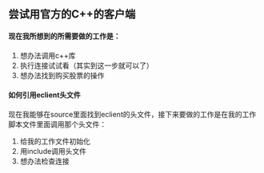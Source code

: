 ## 尝试用官方的C++的客户端
#### 现在我所想到的所需要做的工作是：
1.	想办法调用c++库
2.	执行连接试试看（其实到这一步就可以了）
3.	想办法找到购买股票的操作


#### 如何引用eclient头文件
现在我能够在source里面找到eclient的头文件，接下来要做的工作是在我的工作脚本文件里面调用那个头文件：
1.	给我的工作文件初始化
2.	用include调用头文件
3.	想办法检查连接

